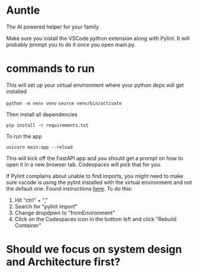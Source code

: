 # AuntIe
The AI powered helper for your family

Make sure you install the VSCode python extension along with Pylint.  It will probably prompt you to do it once you open main.py.

# commands to run

This will set up your virtual environment where your python deps will get installed

`python -m venv venv`
`source venv/bin/activate`

Then install all dependencies

`pip install -r requirements.txt`

To run the app

`uvicorn main:app --reload`

This will kick off the FastAPI app and you should get a prompt on how to open it in a new browser tab.  Codespaces will pick that for you.

If Pylint complains about unable to find imports, you might need to make sure vscode is using the pylint installed with the virtual environment and not the default one.  Found instructions [here](https://github.com/orgs/community/discussions/46885). To do this:

1. Hit "ctrl" + ","
2. Search for "pylint import"
3. Change dropdpwn to "fromEnvironment"
4. Click on the Codespaces icon in the bottom left and click "Rebuild Container"

# Should we focus on system design and Architecture first?


